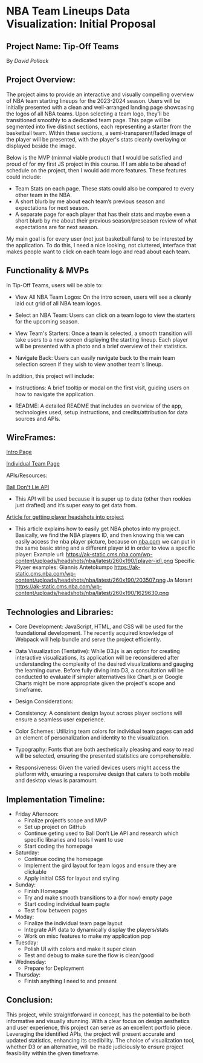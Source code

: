 # NBA Team Lineups Data Visualization: Initial Proposal

## Project Name: Tip-Off Teams
By *David Pollack*

## Project Overview:

The project aims to provide an interactive and visually compelling overview of NBA team starting lineups for the 2023-2024 season. Users will be initially presented with a clean and well-arranged landing page showcasing the logos of all NBA teams. Upon selecting a team logo, they'll be transitioned smoothly to a dedicated team page. This page will be segmented into five distinct sections, each representing a starter from the basketball team. Within these sections, a semi-transparent/faded image of the player will be presented, with the player's stats cleanly overlaying or displayed beside the image.

Below is the MVP (minmal viable product) that I would be satisfied and proud of for my first JS project in this course. If I am able to be ahead of schedule on the project, then I would add more features. These features could include: 

* Team Stats on each page. These stats could also be compared to every other team in the NBA.
* A short blurb by me about each team’s previous season and expectations for next season.
* A separate page for each player that has their stats and maybe even a short blurb by me about their previous season/preseason review of what expectations are for next season.

My main goal is for every user (not just basketball fans) to be interested by the application. To do this, I need a nice looking, not cluttered, interface that makes people want to click on each team logo and read about each team. 

## Functionality & MVPs
In Tip-Off Teams, users will be able to:

* View All NBA Team Logos: On the intro screen, users will see a cleanly laid out grid of all NBA team logos.

* Select an NBA Team: Users can click on a team logo to view the starters for the upcoming season.

* View Team's Starters: Once a team is selected, a smooth transition will take users to a new screen displaying the starting lineup. Each player will be presented with a photo and a brief overview of their statistics.

* Navigate Back: Users can easily navigate back to the main team selection screen if they wish to view another team's lineup.

In addition, this project will include:

* Instructions: A brief tooltip or modal on the first visit, guiding users on how to navigate the application.

* README: A detailed README that includes an overview of the app, technologies used, setup instructions, and credits/attribution for data sources and APIs.

## WireFrames:
[Intro Page](https://wireframe.cc/8bFHom)

[Individual Team Page](https://wireframe.cc/aLuUbU)

APIs/Resources:

[Ball Don't Lie API](https://www.balldontlie.io/home.html#introduction)

* This API will be used because it is super up to date (other then rookies just drafted) and it’s super easy to get data from.

[Article for getting player headshots into project](https://medium.com/@avinash.sarguru/getting-nba-player-pictures-for-you-application-6106d5530943)

* This article explains how to easily get NBA photos into my project. Basically, we find the NBA players ID, and then knowing this we can easily access the nba player picture, because on [nba.com](http://nba.com) we can put in the same basic string and a different player id in order to view a specific player:
Example url: 
https://ak-static.cms.nba.com/wp-content/uploads/headshots/nba/latest/260x190/[player-id].png
Specific Plyaer examples:
Giannis Antetokumpo
https://ak-static.cms.nba.com/wp-content/uploads/headshots/nba/latest/260x190/203507.png
Ja Morant
https://ak-static.cms.nba.com/wp-content/uploads/headshots/nba/latest/260x190/1629630.png	        

## Technologies and Libraries:

* Core Development: JavaScript, HTML, and CSS will be used for the foundational development. The recently acquired knowledge of Webpack will help bundle and serve the project efficiently.

* Data Visualization (Tentative): While D3.js is an option for creating interactive visualizations, its application will be reconsidered after understanding the complexity of the desired visualizations and gauging the learning curve. Before fully diving into D3, a consultation will be conducted to evaluate if simpler alternatives like Chart.js or Google Charts might be more appropriate given the project's scope and timeframe.

* Design Considerations:

* Consistency: A consistent design layout across player sections will ensure a seamless user experience.

* Color Schemes: Utilizing team colors for individual team pages can add an element of personalization and identity to the visualization.

* Typography: Fonts that are both aesthetically pleasing and easy to read will be selected, ensuring the presented statistics are comprehensible.

* Responsiveness: Given the varied devices users might access the platform with, ensuring a responsive design that caters to both mobile and desktop views is paramount.

## Implementation Timeline:
* Friday Afternoon:
    * Finalize project’s scope and MVP
    * Set up project on GitHub
    * Continue geting used to Ball Don’t Lie API and research which specific libraries and tools I want to use
    * Start coding the homepage
* Saturday:
   * Continue coding the homepage
   * Implement the gird layout for team logos and ensure they are clickable
   * Apply initial CSS for layout and styling
* Sunday: 
    * Finish Homepage
   * Try and make smooth transitions to a (for now) empty page
   * Start coding individual team pagte
   * Test flow between pages
* Moday:
    * Finalize the individual team page layout
    * Integrate API data to dynamically display the players/stats
    * Work on misc features to make my application pop
* Tuesday:
    * Polish UI with colors and make it super clean
    * Test and debug to make sure the flow is clean/good
* Wednesday:
    * Prepare for Deployment 
* Thursday: 
    * Finish anything I need to and present
## Conclusion:
This project, while straightforward in concept, has the potential to be both informative and visually stunning. With a clear focus on design aesthetics and user experience, this project can serve as an excellent portfolio piece. Leveraging the identified APIs, the project will present accurate and updated statistics, enhancing its credibility. The choice of visualization tool, whether D3 or an alternative, will be made judiciously to ensure project feasibility within the given timeframe.

